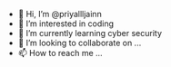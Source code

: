 - 👋 Hi, I’m @priyallljainn
- 👀 I’m interested in coding
- 🌱 I’m currently learning cyber security
- 💞️ I’m looking to collaborate on ...
- 📫 How to reach me ...

<!---
priyallljainn/priyallljainn is a ✨ special ✨ repository because its `README.md` (this file) appears on your GitHub profile.
You can click the Preview link to take a look at your changes.
--->

